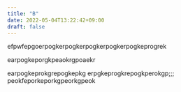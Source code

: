 ```yaml
---
title: "B"
date: 2022-05-04T13:22:42+09:00
draft: false
---
```

efpwfepgoerpogkerpogkerpogkerpogkerpogkeprogrek

earpogkeporgkpeaokrgpoaekr

earpogkeprokgrepogkepkg
erpgkeprogkrepogkperokgp;;;
peokfeporkeporkgpeorkgpeok
